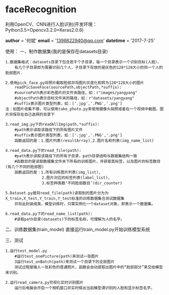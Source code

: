 ﻿# faceRecognition
利用OpenCV、CNN进行人脸识别(开发环境：Python3.5+Opencv3.2.0+Keras2.0.6)


__author__ = '何斌'
__email__ = '1398622940@qq.com'
__datetime__ = '2017-7-25'


使用：
一、制作数据集(我的是保存在datasets目录)

	1.数据集格式：datasets目录下包含若干个子目录，每一个目录表示一个识别目标(人脸），
		有几个子目录即为需要识别几个人，子目录下存放的是灰色的128*128大小的同一个人的脸部图片.

	2.使用pick_face.py将照片截取脸部并将图片灰度化和转为128*128大小的图片
		readPicSaveFace(sourcePath,objectPath,*suffix): 
		#sourcePath表示彩色图片的文件夹路径，如：r"images/yangyang"
		#objectPath表示目标文件夹的路径，如：r"datasets/yangyang"
		#suffix表示图片类型列表，如：['.jpg','.PNG','.png']
	注：如图片收集不够，可以使用take_photo.py来使用摄像头拍照或者在一个视频中截图，图片将保存在自己选择的目录下
		
	3.read_img.py下的readAllImg(path,*suffix):
		#path表示读取该路径下的所有图片文件
		#suffix表示图片类型列表，如：['.jpg','.PNG','.png']
		函数返回的是：1.图片列表(resultArray),2.图片名称列表(img_name_list)

	4.read_data.py下的read_file(path):
		#path表示读取该路径下的所有子目录，path目录结构与数据集结构一致
		#函数目的是读取数据集文件夹下所有的训练图片，并获取其标签，以及图片的标签数目(有几个不同的脸部图)
		函数返回的是：1.所有训练图片列表(img_list),
					2.图片对应的标签列表(label_list),
					3.标签种类数‘不同脸部数目’(dir_counter)

	5.Dataset.py是将read_file(path)读取到的图片分为为X_train,X_test,Y_train,Y_test标准的训练数据集合测试数据集
		并将此封装成类，模型训练时，只需实例化一个dataset对象，即表示一个数据集。

	6.read_data.py下的read_name_list(path):
		#读取path目录(datasets)下的标签名称，可理解为人的名字。
	
二、训练数据集(train_model)
	直接运行train_model.py开始训练模型系统

三、测试

	1.运行test_model.py
		#运行test_onePicture(path)来测试一张图片
		3运行test_onBatch(path)来测试一个目录下的全部图片
		测试过程是输入一张彩色的普通照片，函数会自动提取出图片中的“脸部部分”来交给模型来识别。

	2.运行read_camera.py可视化实时识别图片
		运行后电脑会开启一个相机窗口并实时框出当前模型课识别的人脸和显示标签名字。
